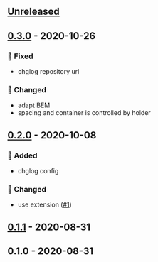 <a name="unreleased"></a>
## [Unreleased]


<a name="0.3.0"></a>
## [0.3.0] - 2020-10-26
### 🐞 Fixed
- chglog repository url

### 🔧 Changed
- adapt BEM
- spacing and container is controlled by holder


<a name="0.2.0"></a>
## [0.2.0] - 2020-10-08
### 🍰 Added
- chglog config

### 🔧 Changed
- use extension ([#1](https://github.com/syntro-opensource/silverstripe-elemental-bootstrap-staffsection/issues/1))


<a name="0.1.1"></a>
## [0.1.1] - 2020-08-31

<a name="0.1.0"></a>
## 0.1.0 - 2020-08-31

[Unreleased]: https://github.com/syntro-opensource/silverstripe-elemental-bootstrap-staffsection/compare/0.3.0...HEAD
[0.3.0]: https://github.com/syntro-opensource/silverstripe-elemental-bootstrap-staffsection/compare/0.2.0...0.3.0
[0.2.0]: https://github.com/syntro-opensource/silverstripe-elemental-bootstrap-staffsection/compare/0.1.1...0.2.0
[0.1.1]: https://github.com/syntro-opensource/silverstripe-elemental-bootstrap-staffsection/compare/0.1.0...0.1.1
